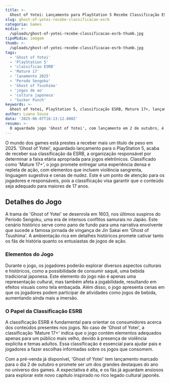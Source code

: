 ```yaml
---
title: >-
  Ghost of Yotei: Lançamento para PlayStation 5 Recebe Classificação ESRB
slug: ghost-of-yotei-recebe-classificacao-esrb
categoria: Games
midia: >-
  /uploads/ghost-of-yotei-recebe-classificacao-esrb-thumb.jpg
tipoMidia: imagem
thumb: >-
  /uploads/ghost-of-yotei-recebe-classificacao-esrb-thumb.jpg
tags:
  - 'Ghost of Yotei'
  - 'PlayStation 5'
  - 'classificao ESRB'
  - 'Mature 17'
  - 'lanamento 2025'
  - 'Perodo Sengoku'
  - 'Ghost of Tsushima'
  - 'jogos de ao'
  - 'cultura japonesa'
  - 'Sucker Punch'
keywords: >-
  Ghost of Yotei, PlayStation 5, classificação ESRB, Mature 17+, lançamento 2025, Período Sengoku, Ghost of Tsushima, jogos de ação, cultura japonesa, Sucker Punch
author: Luana Souza
data: '2025-06-07T16:13:12.000Z'
resumo: >-
  O aguardado jogo 'Ghost of Yotei', com lançamento em 2 de outubro, é classificado como 'Mature 17+' pela ESRB devido a seu conteúdo intenso. O título promete uma experiência imersiva no final do Período Sengoku.
---
```


O mundo dos games está prestes a receber mais um título de peso em 2025. 'Ghost of Yotei', aguardado lançamento para o PlayStation 5, acaba de receber sua classificação da ESRB, a organização responsável por determinar a faixa etária apropriada para jogos eletrônicos. Classificado como 'Mature 17+', o jogo promete entregar uma experiência densa e repleta de ação, com elementos que incluem violência sangrenta, linguagem sugestiva e cenas de nudez. Este é um ponto de atenção para os jogadores e responsáveis, pois a classificação visa garantir que o conteúdo seja adequado para maiores de 17 anos.

## Detalhes do Jogo

A trama de 'Ghost of Yotei' se desenrola em 1603, nos últimos suspiros do Período Sengoku, uma era de intensos conflitos samurais no Japão. Este cenário histórico serve como pano de fundo para uma narrativa envolvente que sucede a famosa jornada de vingança de Jin Sakai em 'Ghost of Tsushima'. A ambientação rica em detalhes históricos promete cativar tanto os fãs de história quanto os entusiastas de jogos de ação.

### Elementos do Jogo

Durante o jogo, os jogadores poderão explorar diversos aspectos culturais e históricos, como a possibilidade de consumir saquê, uma bebida tradicional japonesa. Este elemento do jogo não é apenas uma representação cultural, mas também afeta a jogabilidade, resultando em efeitos visuais como tela embaçada. Além disso, o jogo apresenta cenas em que os jogadores podem participar de atividades como jogos de bebida, aumentando ainda mais a imersão.

### O Papel da Classificação ESRB

A classificação ESRB é fundamental para orientar os consumidores acerca dos conteúdos presentes nos jogos. No caso de 'Ghost of Yotei', a classificação 'Mature 17+' indica que o jogo contém elementos adequados apenas para um público mais velho, devido à presença de violência explícita e temas adultos. Essa classificação é essencial para ajudar pais e jogadores a fazer escolhas informadas sobre os jogos que consomem.

Com a pré-venda já disponível, 'Ghost of Yotei' tem lançamento marcado para o dia 2 de outubro e promete ser um dos grandes destaques do ano no universo dos games. A expectativa é alta, e os fãs já aguardam ansiosos para explorar este novo capítulo inspirado no rico legado cultural japonês.